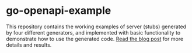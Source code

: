 # go-openapi-example

This repository contains the working examples of server (stubs) generated by four different generators, and implemented with basic functionality to demonstrate how to use the generated code. [Read the blog post](https://ldej.nl/post/generating-go-from-openapi-3/) for more details and results.
